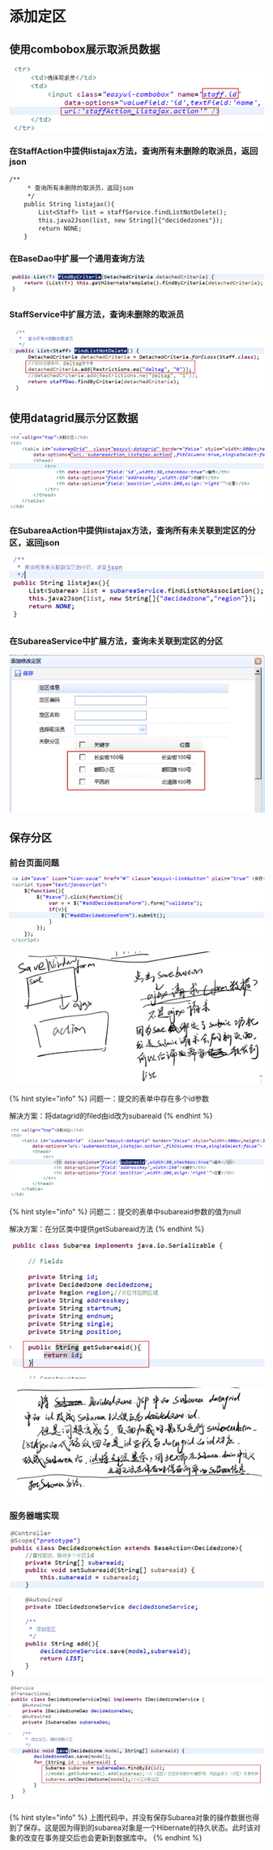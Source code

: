 # 添加定区

## 使用combobox展示取派员数据

![](../../../../.gitbook/assets/image%20%28211%29.png)

### 在StaffAction中提供listajax方法，查询所有未删除的取派员，返回json

```text
/**
	 * 查询所有未删除的取派员，返回json
	 */
	public String listajax(){
		List<Staff> list = staffService.findListNotDelete();
		this.java2Json(list, new String[]{"decidedzones"});
		return NONE;
	}

```

### 在BaseDao中扩展一个通用查询方法

![](../../../../.gitbook/assets/image%20%2886%29.png)

### StaffService中扩展方法，查询未删除的取派员

![](../../../../.gitbook/assets/image%20%28206%29.png)

## 使用datagrid展示分区数据

![](../../../../.gitbook/assets/image%20%28182%29.png)

### 在SubareaAction中提供listajax方法，查询所有未关联到定区的分区，返回json

![](../../../../.gitbook/assets/image%20%28139%29.png)

### 在SubareaService中扩展方法，查询未关联到定区的分区

![](../../../../.gitbook/assets/image%20%285%29.png)

## 保存分区

### 前台页面问题

![](../../../../.gitbook/assets/image%20%28128%29.png)

![](../../../../.gitbook/assets/image%20%28208%29.png)

{% hint style="info" %}
问题一：提交的表单中存在多个id参数

解决方案：将datagrid的filed由id改为subareaid
{% endhint %}

![](../../../../.gitbook/assets/image%20%28250%29.png)

{% hint style="info" %}
问题二：提交的表单中subareaid参数的值为null

解决方案：在分区类中提供getSubareaid方法
{% endhint %}

![](../../../../.gitbook/assets/image%20%28166%29.png)

![](../../../../.gitbook/assets/image%20%2873%29.png)

### 服务器端实现

![](../../../../.gitbook/assets/image%20%2828%29.png)

![](../../../../.gitbook/assets/image%20%28189%29.png)

{% hint style="info" %}
上图代码中，并没有保存Subarea对象的操作数据也得到了保存。这是因为得到的subarea对象是一个Hibernate的持久状态。此时该对象的改变在事务提交后也会更新到数据库中。
{% endhint %}

